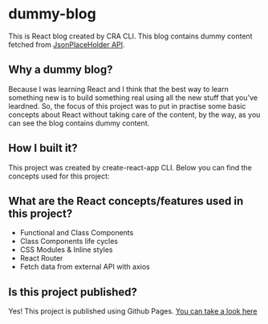 # dummy-blog
This is React blog created by CRA CLI. This blog contains dummy content fetched from [JsonPlaceHolder API](https://jsonplaceholder.typicode.com/).

## Why a dummy blog?
Because I was learning React and I think that the best way to learn something new is to build something real using all the new stuff that you've leardned. So, the focus of this project was to put in practise some basic concepts about React without taking care of the content, by the way, as you can see the blog contains dummy content.

## How I built it?
This project was created by create-react-app CLI. Below you can find the concepts used for this project:

## What are the React concepts/features used in this project?

- Functional and Class Components
- Class Components life cycles
- CSS Modules & Inline styles
- React Router
- Fetch data from external API with axios

## Is this project published?
Yes! This project is published using Github Pages. [You can take a look here](https://praton90.github.io/dummy-blog/)
